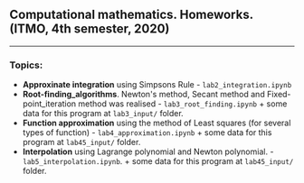 ## Computational mathematics. Homeworks.  (ITMO, 4th semester, 2020)
****
### Topics:
* **Approxinate integration** using Simpsons Rule - `lab2_integration.ipynb`
* **Root-finding_algorithms**. Newton's method, Secant method and Fixed-point_iteration method was realised - `lab3_root_finding.ipynb` + some data for this program at `lab3_input/` folder.
* **Function approximation** using the method of Least squares (for several types of function) - `lab4_approximation.ipynb` + some data for this program at `lab45_input/` folder.
* **Interpolation** using Lagrange polynomial and Newton polynomial. - `lab5_interpolation.ipynb`. + some data for this program at `lab45_input/` folder.